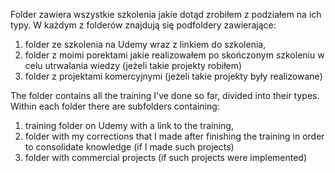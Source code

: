 Folder zawiera wszystkie szkolenia jakie dotąd zrobiłem z podziałem na ich typy. W każdym z folderów znajdują się podfoldery zawierające:
1. folder ze szkolenia na Udemy wraz z linkiem do szkolenia, 
2. folder z moimi porektami jakie realizowałem po skończonym szkoleniu w celu utrwalania wiedzy (jeżeli takie projekty robiłem)
3. folder z projektami komercyjnymi (jeżeli takie projekty były realizowane)

The folder contains all the training I've done so far, divided into their types. Within each folder there are subfolders containing:
1. training folder on Udemy with a link to the training,
2. folder with my corrections that I made after finishing the training in order to consolidate knowledge (if I made such projects)
3. folder with commercial projects (if such projects were implemented)
